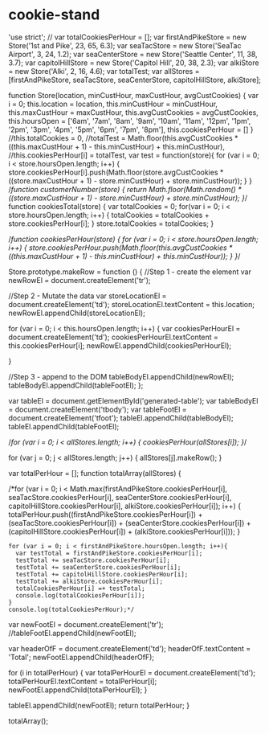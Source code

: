 # cookie-stand

'use strict';
//
var totalCookiesPerHour = [];
var firstAndPikeStore = new Store('1st and Pike', 23, 65, 6.3);
var seaTacStore = new Store('SeaTac Airport', 3, 24, 1.2);
var seaCenterStore = new Store('Seattle Center', 11, 38, 3.7);
var capitolHillStore = new Store('Capitol Hill', 20, 38, 2.3);
var alkiStore = new Store('Alki', 2, 16, 4.6);
var totalTest;
var allStores = [firstAndPikeStore, seaTacStore, seaCenterStore, capitolHillStore, alkiStore];

function Store(location, minCustHour, maxCustHour, avgCustCookies) {
  var i = 0;
  this.location = location,
  this.minCustHour = minCustHour,
  this.maxCustHour = maxCustHour,
  this.avgCustCookies = avgCustCookies,
  this.hoursOpen = ['6am', '7am', '8am', '9am', '10am', '11am', '12pm', '1pm', '2pm', '3pm', '4pm', '5pm', '6pm', '7pm', '8pm'],
  this.cookiesPerHour = []
  }
  //this.totalCookies = 0,
  //totalTest = Math.floor(this.avgCustCookies * ((this.maxCustHour + 1) - this.minCustHour) + this.minCustHour),
  //this.cookiesPerHour[i] = totalTest,
var test = function(store){
  for (var i = 0; i < store.hoursOpen.length; i++) {
    store.cookiesPerHour[i].push(Math.floor(store.avgCustCookies * ((store.maxCustHour + 1) - store.minCustHour) + store.minCustHour));
  }
}
/*function customerNumber(store) {
  return Math.floor(Math.random() * ((store.maxCustHour + 1) - store.minCustHour) + store.minCustHour);
}*/
function cookiesTotal(store) {
  var totalCookies = 0;
  for(var i = 0; i < store.hoursOpen.length; i++) {
    totalCookies = totalCookies + store.cookiesPerHour[i];
  }
  store.totalCookies = totalCookies;
}

/*function cookiesPerHour(store) {
  for (var i = 0; i < store.hoursOpen.length; i++) {
    store.cookiesPerHour.push(Math.floor(this.avgCustCookies * ((this.maxCustHour + 1) - this.minCustHour) + this.minCustHour));
  }
}*/

Store.prototype.makeRow = function () {
  //Step 1 - create the element
  var newRowEl = document.createElement('tr');

  //Step 2 - Mutate the data
  var storeLocationEl = document.createElement('td');
  storeLocationEl.textContent = this.location;
  newRowEl.appendChild(storeLocationEl);

  for (var i = 0; i < this.hoursOpen.length; i++) {
    var cookiesPerHourEl = document.createElement('td');
    cookiesPerHourEl.textContent = this.cookiesPerHour[i];
    newRowEl.appendChild(cookiesPerHourEl);

  }

  //Step 3 - append to the DOM
  tableBodyEl.appendChild(newRowEl);
  tableBodyEl.appendChild(tableFootEl);
};

var tableEl = document.getElementById('generated-table');
var tableBodyEl = document.createElement('tbody');
var tableFootEl = document.createElement('tfoot');
tableEl.appendChild(tableBodyEl);
tableEl.appendChild(tableFootEl);

/*for (var i = 0; i < allStores.length; i++) {
  cookiesPerHour(allStores[i]);
}*/

for (var j = 0; j < allStores.length; j++) {
  allStores[j].makeRow();
}

var totalPerHour = [];
function totalArray(allStores) {

  /*for (var i = 0; i < Math.max(firstAndPikeStore.cookiesPerHour[i], seaTacStore.cookiesPerHour[i], seaCenterStore.cookiesPerHour[i], capitolHillStore.cookiesPerHour[i], alkiStore.cookiesPerHour[i]); i++) {
    totalPerHour.push((firstAndPikeStore.cookiesPerHour[i]) + (seaTacStore.cookiesPerHour[i]) + (seaCenterStore.cookiesPerHour[i]) + (capitolHillStore.cookiesPerHour[i]) + (alkiStore.cookiesPerHour[i]));
  }

    for (var i = 0; i < firstAndPikeStore.hoursOpen.length; i++){
      var testTotal = firstAndPikeStore.cookiesPerHour[i];
      testTotal += seaTacStore.cookiesPerHour[i];
      testTotal += seaCenterStore.cookiesPerHour[i];
      testTotal += capitolHillStore.cookiesPerHour[i];
      testTotal += alkiStore.cookiesPerHour[i];
      totalCookiesPerHour[i] =+ testTotal;
      console.log(totalCookiesPerHour[i]);
    }
    console.log(totalCookiesPerHour);*/
  var newFootEl = document.createElement('tr');
  //tableFootEl.appendChild(newFootEl);

  var headerOfF = document.createElement('td');
  headerOfF.textContent = 'Total';
  newFootEl.appendChild(headerOfF);

  for (i in totalPerHour) {
    var totalPerHourEl = document.createElement('td');
    totalPerHourEl.textContent = totalPerHour[i];
    newFootEl.appendChild(totalPerHourEl);
  }

  tableEl.appendChild(newFootEl);
  return totalPerHour;
}

totalArray();
